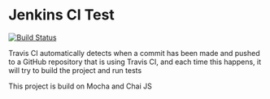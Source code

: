 # Jenkins CI Test

[![Build Status](https://travis-ci.org/ganny26/substack.svg?branch=master)](https://travis-ci.org/ganny26/substack)

 Travis CI automatically detects when a commit has been made and pushed to a GitHub repository that is using Travis CI, and each time this happens, it will try to build the project and run tests

 This project is build on Mocha and Chai JS 

